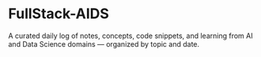 # FullStack-AIDS
 A curated daily log of notes, concepts, code snippets, and learning from AI and Data Science domains — organized by topic and date.
